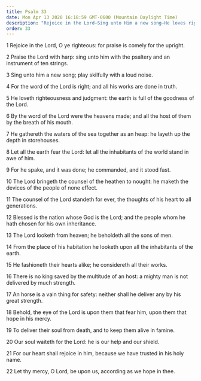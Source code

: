```yaml
---
title: Psalm 33
date: Mon Apr 13 2020 16:18:59 GMT-0600 (Mountain Daylight Time)
description: "Rejoice in the Lord—Sing unto Him a new song—He loves righteousness and judgment—Blessed is the nation whose God is the Lord."
order: 33
---
```


1 Rejoice in the Lord, O ye righteous: for praise is comely for the upright.

2 Praise the Lord with harp: sing unto him with the psaltery and an instrument of ten strings.

3 Sing unto him a new song; play skilfully with a loud noise.

4 For the word of the Lord is right; and all his works are done in truth.

5 He loveth righteousness and judgment: the earth is full of the goodness of the Lord.

6 By the word of the Lord were the heavens made; and all the host of them by the breath of his mouth.

7 He gathereth the waters of the sea together as an heap: he layeth up the depth in storehouses.

8 Let all the earth fear the Lord: let all the inhabitants of the world stand in awe of him.

9 For he spake, and it was done; he commanded, and it stood fast.

10 The Lord bringeth the counsel of the heathen to nought: he maketh the devices of the people of none effect.

11 The counsel of the Lord standeth for ever, the thoughts of his heart to all generations.

12 Blessed is the nation whose God is the Lord; and the people whom he hath chosen for his own inheritance.

13 The Lord looketh from heaven; he beholdeth all the sons of men.

14 From the place of his habitation he looketh upon all the inhabitants of the earth.

15 He fashioneth their hearts alike; he considereth all their works.

16 There is no king saved by the multitude of an host: a mighty man is not delivered by much strength.

17 An horse is a vain thing for safety: neither shall he deliver any by his great strength.

18 Behold, the eye of the Lord is upon them that fear him, upon them that hope in his mercy.

19 To deliver their soul from death, and to keep them alive in famine.

20 Our soul waiteth for the Lord: he is our help and our shield.

21 For our heart shall rejoice in him, because we have trusted in his holy name.

22 Let thy mercy, O Lord, be upon us, according as we hope in thee.
